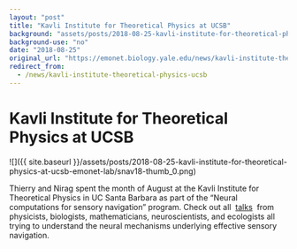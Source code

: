 ```yaml
---
layout: "post"
title: "Kavli Institute for Theoretical Physics at UCSB"
background: "assets/posts/2018-08-25-kavli-institute-for-theoretical-physics-at-ucsb-emonet-lab/snav18-thumb_0.png"
background-use: "no"
date: "2018-08-25"
original_url: "https://emonet.biology.yale.edu/news/kavli-institute-theoretical-physics-ucsb"
redirect_from:
  - /news/kavli-institute-theoretical-physics-ucsb
---
```

# Kavli Institute for Theoretical Physics at UCSB

![]({{ site.baseurl }}/assets/posts/2018-08-25-kavli-institute-for-theoretical-physics-at-ucsb-emonet-lab/snav18-thumb_0.png)

Thierry and Nirag spent the month of August at the Kavli Institute for Theoretical Physics in UC Santa Barbara as part of the “Neural computations for sensory navigation” program. Check out all  [talks](http://online.kitp.ucsb.edu/online/snav18/)  from physicists, biologists, mathematicians, neuroscientists, and ecologists all trying to understand the neural mechanisms underlying effective sensory navigation.